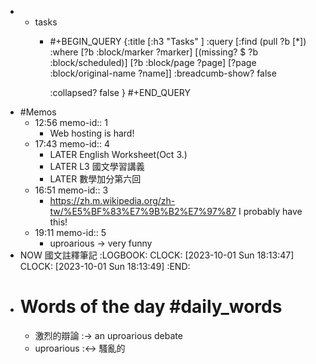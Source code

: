 -
	- tasks
		- #+BEGIN_QUERY
		  {:title [:h3 "Tasks" ]
		  :query [:find (pull ?b [*])
		  :where
		    [?b :block/marker ?marker]
		    [(missing? $ ?b :block/scheduled)]
		    [?b :block/page ?page]
		    [?page :block/original-name ?name]]
		  :breadcumb-show? false
		  
		  :collapsed? false
		  }
		  #+END_QUERY
- #Memos
	- 12:56
	  memo-id:: 1
		- Web hosting is hard!
	- 17:43
	  memo-id:: 4
		- LATER  English Worksheet(Oct 3.)
		- LATER  L3 國文學習講義
		- LATER  數學加分第六回
	- 16:51
	  memo-id:: 3
		- https://zh.m.wikipedia.org/zh-tw/%E5%BF%83%E7%9B%B2%E7%97%87
		  I probably have this!
	- 19:11
	  memo-id:: 5
		- uproarious -> very funny
- NOW 國文註釋筆記
  :LOGBOOK:
  CLOCK: [2023-10-01 Sun 18:13:47]
  CLOCK: [2023-10-01 Sun 18:13:49]
  :END:
- # Words of the day #daily_words
	- 激烈的辯論 :-> an uproarious debate
	- uproarious :<-> 騷亂的